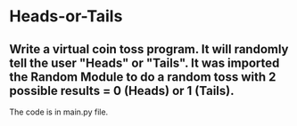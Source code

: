 # Heads-or-Tails

## Write a virtual coin toss program. It will randomly tell the user "Heads" or "Tails". It was imported the Random Module to do a random toss with 2 possible results = 0 (Heads) or 1 (Tails).

The code is in main.py file.

